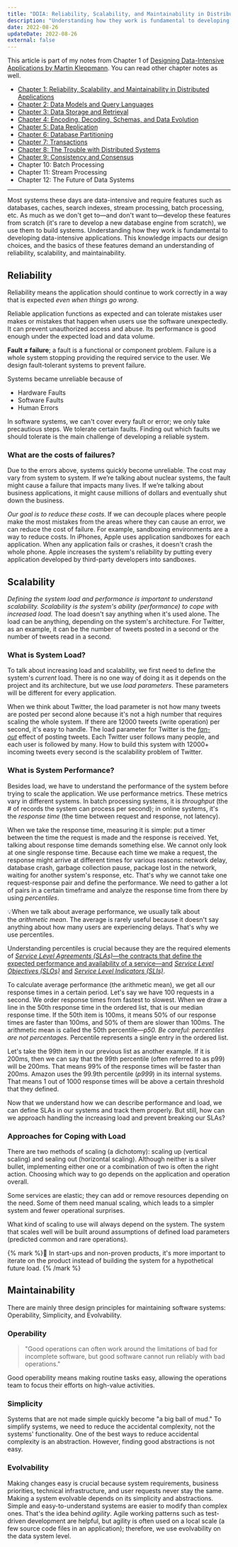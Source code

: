 ```yaml
---
title: "DDIA: Reliability, Scalability, and Maintainability in Distributed Applications"
description: "Understanding how they work is fundamental to developing data-intensive applications. This knowledge impacts our design choices, and the basics of these features demand an understanding of reliability, scalability, and maintainability."
date: 2022-08-26
updateDate: 2022-08-26
external: false
---
```


This article is part of my notes from Chapter 1 of [Designing Data-Intensive Applications by Martin Kleppmann](https://dataintensive.net/). You can read other chapter notes as well.

- [Chapter 1: Reliability, Scalability, and Maintainability in Distributed Applications](/books/reliability-maintainability-and-scalability-in-applications/)
- [Chapter 2: Data Models and Query Languages](/books/data-models-and-query-languages/)
- [Chapter 3: Data Storage and Retrieval](/books/data-storage-and-retrieval/)
- [Chapter 4: Encoding, Decoding, Schemas, and Data Evolution](/books/ddia-encoding-decoding-schemas-and-data-evolution/)
- [Chapter 5: Data Replication](/books/data-replication-in-distributed-systems/)
- [Chapter 6: Database Partitioning](/books/database-partitioning/)
- [Chapter 7: Transactions](/books/understanding-how-database-transactions-work/)
- [Chapter 8: The Trouble with Distributed Systems](/books/the-trouble-with-distributed-systems/)
- [Chapter 9: Consistency and Consensus](/books/consistency-and-consensus-in-distributed-systems/)
- Chapter 10: Batch Processing
- Chapter 11: Stream Processing
- Chapter 12: The Future of Data Systems


---

Most systems these days are data-intensive and require features such as databases, caches, search indexes, stream processing, batch processing, etc. As much as we don't get to—and don't want to—develop these features from scratch (it's rare to develop a new database engine from scratch), we use them to build systems. Understanding how they work is fundamental to developing data-intensive applications. This knowledge impacts our design choices, and the basics of these features demand an understanding of reliability, scalability, and maintainability.

## Reliability

Reliability means the application should continue to work correctly in a way that is expected _even when things go wrong_.

Reliable application functions as expected and can tolerate mistakes user makes or mistakes that happen when users use the software unexpectedly. It can prevent unauthorized access and abuse. Its performance is good enough under the expected load and data volume.

**Fault ≠ failure**; a fault is a functional or component problem. Failure is a whole system stopping providing the required service to the user. We design fault-tolerant systems to prevent failure.

Systems became unreliable because of

- Hardware Faults
- Software Faults
- Human Errors

In software systems, we can't cover every fault or error; we only take precautious steps. We tolerate certain faults. Finding out which faults we should tolerate is the main challenge of developing a reliable system.

### What are the costs of failures?

Due to the errors above, systems quickly become unreliable. The cost may vary from system to system. If we’re talking about nuclear systems, the fault might cause a failure that impacts many lives. If we’re talking about business applications, it might cause millions of dollars and eventually shut down the business.

_Our goal is to reduce these costs_. If we can decouple places where people make the most mistakes from the areas where they can cause an error, we can reduce the cost of failure. For example, sandboxing environments are a way to reduce costs. In iPhones, Apple uses application sandboxes for each application. When any application fails or crashes, it doesn't crash the whole phone. Apple increases the system's reliability by putting every application developed by third-party developers into sandboxes.

## Scalability

_Defining the system load and performance is important to understand scalability. Scalability is the system's ability (performance) to cope with increased load._ The load doesn't say anything when it's used alone. The load can be anything, depending on the system's architecture. For Twitter, as an example, it can be the number of tweets posted in a second or the number of tweets read in a second.

### What is System Load?

To talk about increasing load and scalability, we first need to define the system's _current_ load. There is no one way of doing it as it depends on the project and its architecture, but we use _load parameters_. These parameters will be different for every application.

When we think about Twitter, the load parameter is not how many tweets are posted per second alone because it's not a high number that requires scaling the whole system. If there are 12000 tweets (write operation) per second, it's easy to handle. The load parameter for Twitter is the _[fan-out](https://en.wikipedia.org/wiki/Fan-out_(software))_ effect of posting tweets. Each Twitter user follows many people, and each user is followed by many. How to build this system with 12000+ incoming tweets every second is the scalability problem of Twitter.

### What is System Performance?

Besides load, we have to understand the performance of the system before trying to scale the application. We use performance metrics. These metrics vary in different systems. In batch processing systems, it is _throughput_ (the # of records the system can process per second); in online systems, it's the _response time_ (the time between request and response, not latency).

When we take the response time, measuring it is simple: put a timer between the time the request is made and the response is received. Yet, talking about response time demands something else. We cannot only look at one single response time. Because each time we make a request, the response might arrive at different times for various reasons: network delay, database crash, garbage collection pause, package lost in the network, waiting for another system's response, etc. That's why we cannot take one request-response pair and define the performance. We need to gather a lot of pairs in a certain timeframe and analyze the response time from there by using _percentiles_.

💡When we talk about average performance, we usually talk about the _arithmetic mean_. The average is rarely useful because it doesn't say anything about how many users are experiencing delays. That's why we use percentiles.

Understanding percentiles is crucial because they are the required elements of _[Service Level Agreements (SLAs)](https://www.atlassian.com/incident-management/kpis/sla-vs-slo-vs-sli)_[—the contracts that define the expected performance and availability of a service—and](https://www.atlassian.com/incident-management/kpis/sla-vs-slo-vs-sli) _[Service Level Objectives (SLOs)](https://www.atlassian.com/incident-management/kpis/sla-vs-slo-vs-sli)_ [and](https://www.atlassian.com/incident-management/kpis/sla-vs-slo-vs-sli) _[Service Level Indicators (SLIs)](https://www.atlassian.com/incident-management/kpis/sla-vs-slo-vs-sli)_.

To calculate average performance (the arithmetic mean), we get all our response times in a certain period. Let's say we have 100 requests in a second. We order response times from fastest to slowest. When we draw a line in the 50th response time in the ordered list, that is our median response time. If the 50th item is 100ms, it means 50% of our response times are faster than 100ms, and 50% of them are slower than 100ms. The arithmetic mean is called the 50th percentile—_p50. Be careful: percentiles are not percentages._ Percentile represents a single entry in the ordered list.

Let's take the 99th item in our previous list as another example. If it is 200ms, then we can say that the 99th percentile (often referred to as p99) will be 200ms. That means 99% of the response times will be faster than 200ms. Amazon uses the 99.9th percentile (_p999_) in its internal systems. That means 1 out of 1000 response times will be above a certain threshold that they defined.

Now that we understand how we can describe performance and load, we can define SLAs in our systems and track them properly. But still, how can we approach handling the increasing load and prevent breaking our SLAs?

### Approaches for Coping with Load

There are two methods of scaling (a dichotomy): scaling up (vertical scaling) and sealing out (horizontal scaling). Although neither is a silver bullet, implemen­ting either one or a combination of two is often the right action. Choosing which way to go depends on the application and operation overall.

Some services are elastic; they can add or remove resources depending on the need. Some of them need manual scaling, which leads to a simpler system and fewer operational surprises.

What kind of scaling to use will always depend on the system. The system that scales well will be built around assumptions of defined load parameters (predicted common and rare operations).

{% mark %}💫 In start-ups and non-proven products, it's more important to iterate on the product instead of building the system for a hypothetical future load. {% /mark %}

## Maintainability

There are mainly three design principles for maintaining software systems: Operability, Simplicity, and Evolvability.

### Operability

> "Good operations can often work around the limitations of bad for incomplete software, but good software cannot run reliably with bad operations."

Good operability means making routine tasks easy, allowing the operations team to focus their efforts on high-value activities.

### Simplicity

Systems that are not made simple quickly become "a big ball of mud." To simplify systems, we need to reduce the accidental complexity, not the systems' functionality. One of the best ways to reduce accidental complexity is an abstraction. However, finding good abstractions is not easy.

### Evolvability

Making changes easy is crucial because system requirements, business priorities, technical infrastructure, and user requests never stay the same. Making a system evolvable depends on its simplicity and abstractions. Simple and easy-to-understand systems are easier to modify than complex ones. That's the idea behind _agility_. Agile working patterns such as test-driven development are helpful, but agility is often used on a local scale (a few source code files in an application); therefore, we use evolvability on the data system level.
